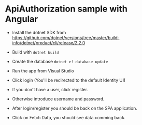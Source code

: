 # ApiAuthorization sample with Angular
* Install the dotnet SDK from https://github.com/dotnet/versions/tree/master/build-info/dotnet/product/cli/release/2.2.0

* Build with `dotnet build`
* Create the database `dotnet ef database update`
* Run the app from Visual Studio
* Click login (You'll be redirected to the default Identity UI)
* If you don't have a user, click register.
* Otherwise introduce username and password.
* After login/register you should be back on the SPA application.
* Click on Fetch Data, you should see data comming back.